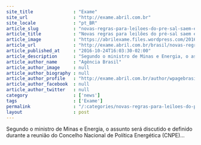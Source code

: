 ```yaml
---
site_title               : "Exame"
site_url                 : "http://exame.abril.com.br"
site_locale              : "pt_BR"
article_slug             : "novas-regras-para-leiloes-do-pre-sal-saem-este-ano-diz-ministro"
article_title            : "Novas regras para leilões do pré-sal saem este ano, diz ministro"
article_image            : "https://abrilexame.files.wordpress.com/2016/09/size_960_16_9_plataforma-petroleo-60060.jpg?quality=70&strip=all&w=960"
article_url              : "http://exame.abril.com.br/brasil/novas-regras-para-leiloes-do-pre-sal-saem-este-ano-diz-ministro-de-minas/"
article_published_at     : "2016-10-24T16:03:30-02:00"
article_description      : "Segundo o ministro de Minas e Energia, o assunto será discutido e definido durante a reunião do Concelho Nacional de Política Energética (CNPE)..."
article_author_name      : "Agência Brasil"
article_author_image     : null
article_author_biography : null
article_author_profile   : "http://exame.abril.com.br/author/wpagebrasil/"
article_author_facebook  : null
article_author_twitter   : null
category                 : ['news']
tags                     : ['Exame']
permalink                : "/:categories/novas-regras-para-leiloes-do-pre-sal-saem-este-ano-diz-ministro/"
layout                   : post
---
```


Segundo o ministro de Minas e Energia, o assunto será discutido e definido durante a reunião do Concelho Nacional de Política Energética (CNPE)...

